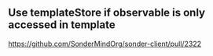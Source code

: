## Use templateStore if observable is only accessed in template

https://github.com/SonderMindOrg/sonder-client/pull/2322